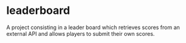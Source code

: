 # leaderboard
A project consisting in a leader board which retrieves scores from an external API and allows players to submit their own scores. 
